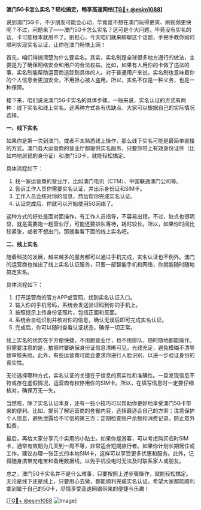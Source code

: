 **澳门5G卡怎么实名？轻松搞定，畅享高速网络[[TG💪+ @esim1088](https://t.me/s/esim1088)]**

说到澳门5G卡，不少朋友可能会心动，毕竟谁不想在澳门玩得更爽、刷视频更快呢？不过，问题来了——澳门5G卡怎么实名？这可是个大问题，毕竟没有实名的话，卡可能根本就用不了。别担心，今天咱们就来聊聊这个话题，手把手教你如何顺利实现实名认证，让你在澳门畅快上网！

首先，咱们得搞清楚为什么要实名。其实，实名制是全球很多地方通行的做法，主要是为了确保网络安全和用户的合法权益。比如，如果有人用你的卡做了违法的事，实名制能帮助运营商追踪到具体的人。对于普通用户来说，实名制也意味着你的个人信息会更加安全，不用担心被人盗用。所以，实名不仅是一种义务，也是一种保障。

接下来，咱们说说澳门5G卡实名的具体步骤。一般来说，实名认证的方式有两种：线下实名和线上实名。这两种方式各有优缺点，大家可以根据自己的实际情况选择。

**一、线下实名**

如果你是第一次到澳门，或者不太熟悉线上操作，那么线下实名可能是最简单直接的方式。澳门各大运营商的营业厅都提供实名服务，只要你带上有效身份证件（比如内地居民的身份证）和澳门5G卡，就能轻松搞定。

具体流程如下：
1. 找一家运营商的营业厅，比如澳门电讯（CTM）、中国联通澳门公司等。
2. 告诉工作人员你需要实名认证，并出示身份证和SIM卡。
3. 工作人员会核对你的信息，然后帮你完成实名认证。
4. 认证完成后，你就可以开始使用5G网络了。

这种方式的好处是面对面操作，有工作人员指导，不容易出错。不过，缺点也很明显，就是需要跑一趟营业厅，可能还要排队等待，耗时较长。所以，如果你时间比较紧张，或者不想出门，那就看看下面的线上实名吧。

**二、线上实名**

随着科技的发展，越来越多的服务都可以通过手机完成，实名认证也不例外。澳门的运营商也推出了线上实名认证服务，只要一部智能手机和网络，你就能随时随地搞定实名。

具体流程如下：
1. 打开运营商的官方APP或官网，找到实名认证入口。
2. 输入你的手机号码，系统会发送验证码到你的手机上。
3. 按照提示上传身份证照片，包括正面和反面。
4. 系统会自动识别并核对你的信息，确认无误后即可完成实名认证。
5. 完成后，你可以随时查看认证状态，确保一切正常。

线上实名的优势在于方便快捷，不用跑营业厅，也不用排队，随时随地都能操作。但需要注意的是，拍照时要确保身份证信息清晰可见，光线充足，避免模糊不清导致审核失败。此外，有些运营商可能会要求你进行人脸识别，以进一步验证身份的真实性。

无论选择哪种方式，实名认证的关键在于信息的真实性和准确性。一旦发现信息不符或存在虚假情况，运营商有权停用你的SIM卡。所以，在填写信息时一定要仔细核对，确保万无一失。

当然啦，除了实名认证本身，还有一些小技巧可以帮助你更好地享受澳门5G卡带来的便利。比如，提前了解运营商的套餐内容，选择最适合自己的方案；注意保护个人信息，避免泄露给不可信的第三方；定期检查账户余额和消费记录，防止意外扣费。

最后，再给大家分享几个实用的小贴士。如果你是游客，可以考虑购买临时SIM卡，通常有效期为几天到一周不等，非常适合短期旅行者。如果你计划长期居住或工作，建议办理一张正式的本地SIM卡，这样可以享受更多优惠和服务。此外，记得随身携带充电宝和备用数据线，以免手机没电时无法及时联系家人或朋友。

总之，澳门5G卡实名并不是什么难事，只要按照上述步骤操作，就能轻松搞定。无论是线下还是线上，只要用心去做，都能顺利完成实名认证。希望大家都能顺利拿到属于自己的5G卡，尽情享受高速网络带来的便捷与乐趣！

[[TG💪+ @esim1088](https://t.me/s/esim1088) ![Image](https://i.postimg.cc/4NQfJmqS/Snipaste-2025-05-13-00-14-12.png)]